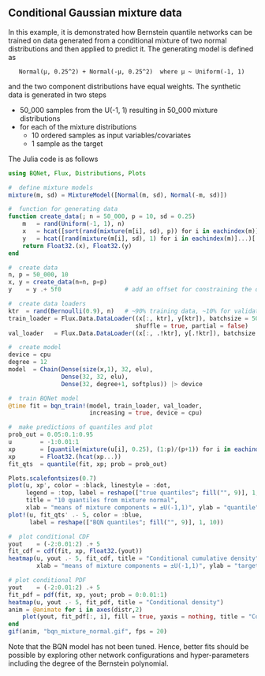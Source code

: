 ##  Conditional Gaussian mixture data

In this example, it is demonstrated how Bernstein quantile networks can be trained on data generated from a conditional mixture of two normal distributions and then applied to predict it. The generating model is defined as
```
   Normal(μ, 0.25^2) + Normal(-μ, 0.25^2)  where μ ~ Uniform(-1, 1) 
```   
and the two component distributions have equal weights. The synthetic data is generated in two steps
* 50_000 samples from the U(-1, 1) resulting in 50_000 mixture distributions
* for each of the mixture distributions
  * 10 ordered samples as input variables/covariates
  * 1 sample as the target


The Julia code is as follows

```julia
using BQNet, Flux, Distributions, Plots

#  define mixture models
mixture(m, sd) = MixtureModel([Normal(m, sd), Normal(-m, sd)])

#  function for generating data
function create_data(; n = 50_000, p = 10, sd = 0.25)
    m   = rand(Uniform(-1, 1), n)
    x   = hcat([sort(rand(mixture(m[i], sd), p)) for i in eachindex(m)]...) 
    y   = hcat([rand(mixture(m[i], sd), 1) for i in eachindex(m)]...)[:]     
    return Float32.(x), Float32.(y)
end

#  create data
n, p = 50_000, 10
x, y = create_data(n=n, p=p)
y    = y .+ 5f0                  # add an offset for constraining the quantile function

#  create data loaders
ktr  = rand(Bernoulli(0.9), n)   # ~90% training data, ~10% for validation
train_loader = Flux.Data.DataLoader((x[:, ktr], y[ktr]), batchsize = 500,
                                    shuffle = true, partial = false)
val_loader   = Flux.Data.DataLoader((x[:, .!ktr], y[.!ktr]), batchsize = 1)

#  create model
device = cpu
degree = 12
model  = Chain(Dense(size(x,1), 32, elu),
               Dense(32, 32, elu),
               Dense(32, degree+1, softplus)) |> device

#  train BQNet model
@time fit = bqn_train!(model, train_loader, val_loader,
                       increasing = true, device = cpu)

#  make predictions of quantiles and plot
prob_out = 0.05:0.1:0.95
u        = -1:0.01:1 
xp       = [quantile(mixture(u[i], 0.25), (1:p)/(p+1)) for i in eachindex(u)]
xp       = Float32.(hcat(xp...))
fit_qts  = quantile(fit, xp; prob = prob_out)

Plots.scalefontsizes(0.7)
plot(u, xp', color = :black, linestyle = :dot,
     legend = :top, label = reshape(["true quantiles"; fill("", 9)], 1, 10),
     title = "10 quantiles from mixture normal",
     xlab = "means of mixture components = ±U(-1,1)", ylab = "quantile")
plot!(u, fit_qts' .- 5, color = :blue,
      label = reshape(["BQN quantiles"; fill("", 9)], 1, 10))

#  plot conditional CDF
yout    = (-2:0.01:2) .+ 5
fit_cdf = cdf(fit, xp, Float32.(yout))
heatmap(u, yout .- 5, fit_cdf, title = "Conditional cumulative density",
        xlab = "means of mixture components = ±U(-1,1)", ylab = "target")

# plot conditional PDF
yout    = (-2:0.01:2) .+ 5
fit_pdf = pdf(fit, xp, yout; prob = 0:0.01:1)
heatmap(u, yout .- 5, fit_pdf, title = "Conditional density")
anim = @animate for i in axes(distr,2)
    plot(yout, fit_pdf[:, i], fill = true, yaxis = nothing, title = "Conditional density")
end
gif(anim, "bqn_mixture_normal.gif", fps = 20)
```

Note that the BQN model has not been tuned. Hence, better fits should be possible by exploring other network configurations and hyper-parameters including the degree of the Bernstein polynomial.

